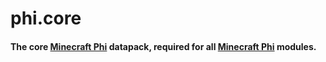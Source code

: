 # phi.core
#### The core [Minecraft Phi](https://github.com/MinecraftPhi/MinecraftPhi-modules) datapack, required for all [Minecraft Phi](https://github.com/MinecraftPhi/MinecraftPhi-modules) modules.
